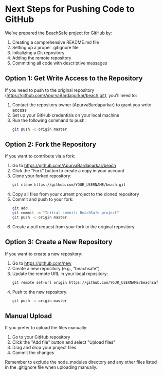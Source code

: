 # Next Steps for Pushing Code to GitHub

We've prepared the BeachSafe project for GitHub by:

1. Creating a comprehensive README.md file
2. Setting up a proper .gitignore file
3. Initializing a Git repository
4. Adding the remote repository
5. Committing all code with descriptive messages

## Option 1: Get Write Access to the Repository

If you need to push to the original repository (https://github.com/ApurvaBardapurkar/beach.git), you'll need to:

1. Contact the repository owner (ApurvaBardapurkar) to grant you write access
2. Set up your GitHub credentials on your local machine
3. Run the following command to push:
   ```bash
   git push -u origin master
   ```

## Option 2: Fork the Repository

If you want to contribute via a fork:

1. Go to https://github.com/ApurvaBardapurkar/beach
2. Click the "Fork" button to create a copy in your account
3. Clone your forked repository:
   ```bash
   git clone https://github.com/YOUR_USERNAME/beach.git
   ```
4. Copy all files from your current project to the cloned repository
5. Commit and push to your fork:
   ```bash
   git add .
   git commit -m "Initial commit: BeachSafe project"
   git push -u origin master
   ```
6. Create a pull request from your fork to the original repository

## Option 3: Create a New Repository

If you want to create a new repository:

1. Go to https://github.com/new
2. Create a new repository (e.g., "beachsafe")
3. Update the remote URL in your local repository:
   ```bash
   git remote set-url origin https://github.com/YOUR_USERNAME/beachsafe.git
   ```
4. Push to the new repository:
   ```bash
   git push -u origin master
   ```

## Manual Upload

If you prefer to upload the files manually:

1. Go to your GitHub repository
2. Click the "Add file" button and select "Upload files"
3. Drag and drop your project files
4. Commit the changes

Remember to exclude the node_modules directory and any other files listed in the .gitignore file when uploading manually. 